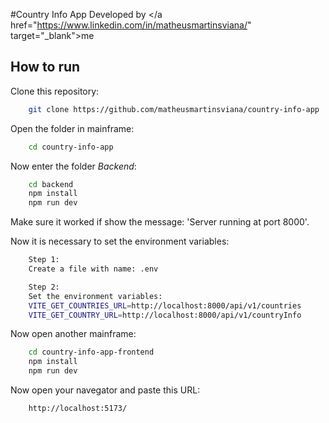 #Country Info App
Developed by </a href="https://www.linkedin.com/in/matheusmartinsviana/" target="_blank">me</a>

## How to run

Clone this repository:
```bash
    git clone https://github.com/matheusmartinsviana/country-info-app
```

Open the folder in mainframe: 
```bash
    cd country-info-app
```

Now enter the folder *Backend*:
```bash
    cd backend
    npm install
    npm run dev
```
Make sure it worked if show the message: 'Server running at port 8000'.

Now it is necessary to set the environment variables:
```bash
    Step 1: 
    Create a file with name: .env
```
```bash
    Step 2: 
    Set the environment variables:
    VITE_GET_COUNTRIES_URL=http://localhost:8000/api/v1/countries
    VITE_GET_COUNTRY_URL=http://localhost:8000/api/v1/countryInfo
```
Now open another mainframe:
```bash
    cd country-info-app-frontend
    npm install
    npm run dev
```

Now open your navegator and paste this URL:
```bash
    http://localhost:5173/
```